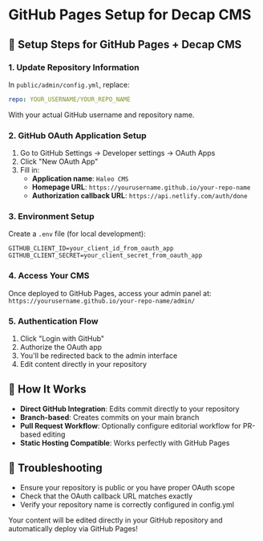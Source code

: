 # GitHub Pages Setup for Decap CMS

## 🚀 Setup Steps for GitHub Pages + Decap CMS

### 1. Update Repository Information
In `public/admin/config.yml`, replace:
```yaml
repo: YOUR_USERNAME/YOUR_REPO_NAME
```
With your actual GitHub username and repository name.

### 2. GitHub OAuth Application Setup
1. Go to GitHub Settings → Developer settings → OAuth Apps
2. Click "New OAuth App"
3. Fill in:
   - **Application name**: `Haleo CMS`
   - **Homepage URL**: `https://yourusername.github.io/your-repo-name`
   - **Authorization callback URL**: `https://api.netlify.com/auth/done`

### 3. Environment Setup
Create a `.env` file (for local development):
```
GITHUB_CLIENT_ID=your_client_id_from_oauth_app
GITHUB_CLIENT_SECRET=your_client_secret_from_oauth_app
```

### 4. Access Your CMS
Once deployed to GitHub Pages, access your admin panel at:
`https://yourusername.github.io/your-repo-name/admin/`

### 5. Authentication Flow
1. Click "Login with GitHub" 
2. Authorize the OAuth app
3. You'll be redirected back to the admin interface
4. Edit content directly in your repository

## 📝 How It Works
- **Direct GitHub Integration**: Edits commit directly to your repository
- **Branch-based**: Creates commits on your main branch
- **Pull Request Workflow**: Optionally configure editorial workflow for PR-based editing
- **Static Hosting Compatible**: Works perfectly with GitHub Pages

## 🔧 Troubleshooting
- Ensure your repository is public or you have proper OAuth scope
- Check that the OAuth callback URL matches exactly
- Verify your repository name is correctly configured in config.yml

Your content will be edited directly in your GitHub repository and automatically deploy via GitHub Pages!